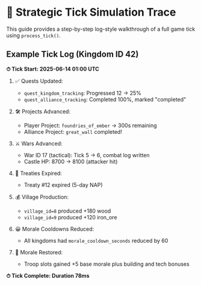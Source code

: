 # 🔁 Strategic Tick Simulation Trace

This guide provides a step-by-step log-style walkthrough of a full game tick using `process_tick()`.

## Example Tick Log (Kingdom ID 42)

**⏱ Tick Start: 2025-06-14 01:00 UTC**

1. ✅ Quests Updated:
   - `quest_kingdom_tracking`: Progressed 12 → 25%
   - `quest_alliance_tracking`: Completed 100%, marked "completed"

2. 🛠 Projects Advanced:
   - Player Project: `foundries_of_ember` → 300s remaining
   - Alliance Project: `great_wall` completed!

3. ⚔️ Wars Advanced:
   - War ID 17 (tactical): Tick 5 → 6, combat log written
   - Castle HP: 8700 → 8100 (attacker hit)

4. 📜 Treaties Expired:
   - Treaty #12 expired (5-day NAP)

5. 💰 Village Production:
   - `village_id=8` produced +180 wood
   - `village_id=9` produced +120 iron_ore

6. 😀 Morale Cooldowns Reduced:
   - All kingdoms had `morale_cooldown_seconds` reduced by 60

7. 💪 Morale Restored:
   - Troop slots gained +5 base morale plus building and tech bonuses

**⏱ Tick Complete: Duration 78ms**
